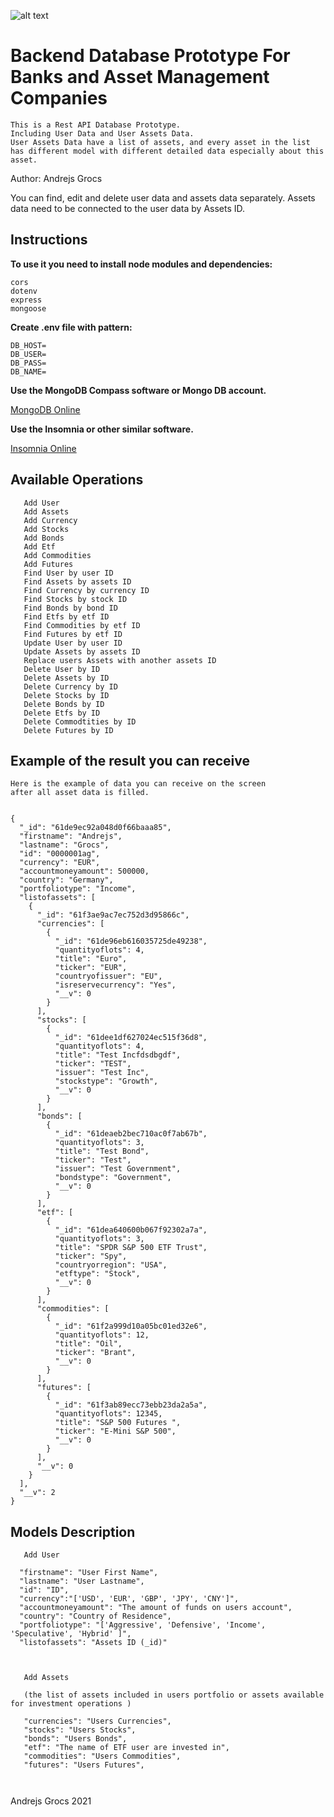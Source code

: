 
![alt text](https://cdn.corporatefinanceinstitute.com/assets/asset-management.jpeg)


# Backend Database Prototype For Banks and Asset Management Companies



``` 
This is a Rest API Database Prototype.
Including User Data and User Assets Data.
User Assets Data have a list of assets, and every asset in the list has different model with different detailed data especially about this asset.
 ```

Author: Andrejs Grocs


You can find, edit and delete user data and assets data separately.
Assets data need to be connected to the user data by Assets ID.

## Instructions

**To use it you need to install node modules and dependencies:**
```
cors
dotenv
express
mongoose

```

**Create .env file with pattern:**
```
DB_HOST=
DB_USER=
DB_PASS=
DB_NAME=

```

**Use the MongoDB Compass software or Mongo DB account.**

[MongoDB Online](https://www.mongodb.com/)

**Use the Insomnia or other similar software.**

[Insomnia Online](https://insomnia.rest/)


## Available Operations




```
   Add User
   Add Assets
   Add Currency
   Add Stocks
   Add Bonds
   Add Etf
   Add Commodities
   Add Futures
   Find User by user ID
   Find Assets by assets ID
   Find Currency by currency ID
   Find Stocks by stock ID
   Find Bonds by bond ID
   Find Etfs by etf ID
   Find Commodities by etf ID
   Find Futures by etf ID
   Update User by user ID
   Update Assets by assets ID
   Replace users Assets with another assets ID
   Delete User by ID
   Delete Assets by ID
   Delete Currency by ID
   Delete Stocks by ID
   Delete Bonds by ID
   Delete Etfs by ID
   Delete Commodtities by ID
   Delete Futures by ID
```

## Example of the result you can receive

```
Here is the example of data you can receive on the screen 
after all asset data is filled.


{
  "_id": "61de9ec92a048d0f66baaa85",
  "firstname": "Andrejs",
  "lastname": "Grocs",
  "id": "0000001ag",
  "currency": "EUR",
  "accountmoneyamount": 500000,
  "country": "Germany",
  "portfoliotype": "Income",
  "listofassets": [
    {
      "_id": "61f3ae9ac7ec752d3d95866c",
      "currencies": [
        {
          "_id": "61de96eb616035725de49238",
          "quantityoflots": 4,
          "title": "Euro",
          "ticker": "EUR",
          "countryofissuer": "EU",
          "isreservecurrency": "Yes",
          "__v": 0
        }
      ],
      "stocks": [
        {
          "_id": "61dee1df627024ec515f36d8",
          "quantityoflots": 4,
          "title": "Test Incfdsdbgdf",
          "ticker": "TEST",
          "issuer": "Test Inc",
          "stockstype": "Growth",
          "__v": 0
        }
      ],
      "bonds": [
        {
          "_id": "61deaeb2bec710ac0f7ab67b",
          "quantityoflots": 3,
          "title": "Test Bond",
          "ticker": "Test",
          "issuer": "Test Government",
          "bondstype": "Government",
          "__v": 0
        }
      ],
      "etf": [
        {
          "_id": "61dea640600b067f92302a7a",
          "quantityoflots": 3,
          "title": "SPDR S&P 500 ETF Trust",
          "ticker": "Spy",
          "countryorregion": "USA",
          "etftype": "Stock",
          "__v": 0
        }
      ],
      "commodities": [
        {
          "_id": "61f2a999d10a05bc01ed32e6",
          "quantityoflots": 12,
          "title": "Oil",
          "ticker": "Brant",
          "__v": 0
        }
      ],
      "futures": [
        {
          "_id": "61f3ab89ecc73ebb23da2a5a",
          "quantityoflots": 12345,
          "title": "S&P 500 Futures ",
          "ticker": "E-Mini S&P 500",
          "__v": 0
        }
      ],
      "__v": 0
    }
  ],
  "__v": 2
}
```

## Models Description

```
   Add User
   
  "firstname": "User First Name",
  "lastname": "User Lastname",
  "id": "ID",
  "currency":"['USD', 'EUR', 'GBP', 'JPY', 'CNY']",
  "accountmoneyamount": "The amount of funds on users account",
  "country": "Country of Residence",
  "portfoliotype": "['Aggressive', 'Defensive', 'Income', 'Speculative', 'Hybrid' ]",
  "listofassets": "Assets ID (_id)" 



```

```
   Add Assets

   (the list of assets included in users portfolio or assets available for investment operations )

   "currencies": "Users Currencies",
   "stocks": "Users Stocks",
   "bonds": "Users Bonds",
   "etf": "The name of ETF user are invested in",
   "commodities": "Users Commodities",
   "futures": "Users Futures",



```





Andrejs Grocs 2021